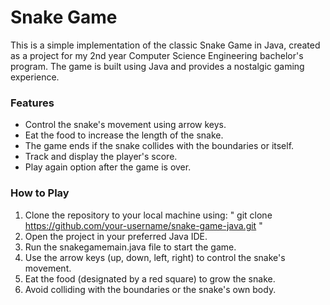 # Snake Game 

This is a simple implementation of the classic Snake Game in Java,
created as a project for my 2nd year Computer Science Engineering bachelor's program.
The game is built using Java and provides a nostalgic gaming experience.

### Features
* Control the snake's movement using arrow keys.
* Eat the food to increase the length of the snake.
* The game ends if the snake collides with the boundaries or itself.
* Track and display the player's score.
* Play again option after the game is over.

### How to Play
1. Clone the repository to your local machine using:
    "  git clone https://github.com/your-username/snake-game-java.git  "
2. Open the project in your preferred Java IDE.
3. Run the snakegamemain.java file to start the game.
4. Use the arrow keys (up, down, left, right) to control the snake's movement.
5. Eat the food (designated by a red square) to grow the snake.
6. Avoid colliding with the boundaries or the snake's own body.

